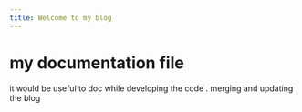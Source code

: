 ```yaml
---
title: Welcome to my blog
---
```


# my documentation file 

it would be useful to doc while developing the code . merging and updating the blog 
